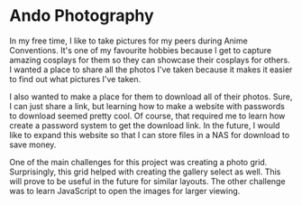 # Ando Photography
 
In my free time, I like to take pictures for my peers during Anime Conventions. It's one of my favourite hobbies because I get to capture amazing cosplays for them so they can showcase their cosplays for others. I wanted a place to share all the photos I've taken because it makes it easier to find out what pictures I've taken.

I also wanted to make a place for them to download all of their photos. Sure, I can just share a link, but learning how to make a website with passwords to download seemed pretty cool.  Of course, that required me to learn how create a password system to get the download link. In the future, I would like to expand this website so that I can store files in a NAS for download to save money.

One of the main challenges for this project was creating a photo grid. Surprisingly, this grid helped with creating the gallery select as well. This will prove to be useful in the future for similar layouts. The other challenge was to learn JavaScript to open the images for larger viewing.
